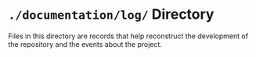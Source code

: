 `./documentation/log/` Directory
=========

Files in this directory are records that help reconstruct the development of the repository and the events about the project.  
